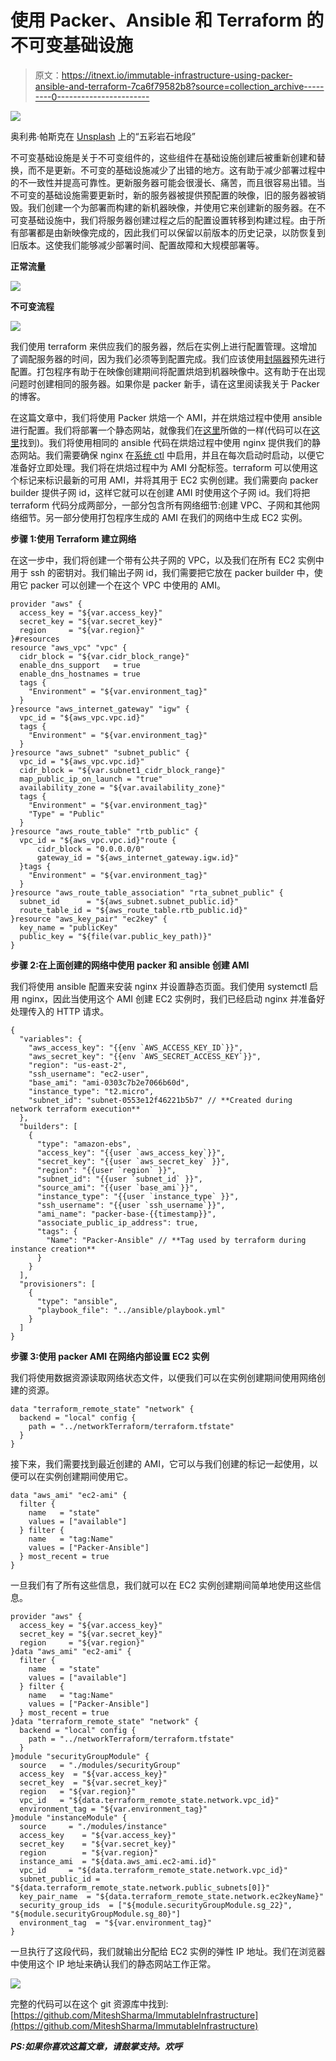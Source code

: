 # 使用 Packer、Ansible 和 Terraform 的不可变基础设施

> 原文：<https://itnext.io/immutable-infrastructure-using-packer-ansible-and-terraform-7ca6f79582b8?source=collection_archive---------0----------------------->

![](img/c77e98743772d2c07de659867db5ef60.png)

奥利弗·帕斯克在 [Unsplash](https://unsplash.com?utm_source=medium&utm_medium=referral) 上的“五彩岩石地段”

不可变基础设施是关于不可变组件的，这些组件在基础设施创建后被重新创建和替换，而不是更新。不可变的基础设施减少了出错的地方。这有助于减少部署过程中的不一致性并提高可靠性。更新服务器可能会很漫长、痛苦，而且很容易出错。当不可变的基础设施需要更新时，新的服务器被提供预配置的映像，旧的服务器被销毁。我们创建一个为部署而构建的新机器映像，并使用它来创建新的服务器。在不可变基础设施中，我们将服务器创建过程之后的配置设置转移到构建过程。由于所有部署都是由新映像完成的，因此我们可以保留以前版本的历史记录，以防恢复到旧版本。这使我们能够减少部署时间、配置故障和大规模部署等。

**正常流量**

![](img/6525de41c132aeeea0d52d939fda2029.png)

**不可变流程**

![](img/db96dfcc255b57b85d4d289521d7d4eb.png)

我们使用 terraform 来供应我们的服务器，然后在实例上进行配置管理。这增加了调配服务器的时间，因为我们必须等到配置完成。我们应该使用[封隔器](https://packer.io/)预先进行配置。打包程序有助于在映像创建期间将配置烘焙到机器映像中。这有助于在出现问题时创建相同的服务器。如果你是 packer 新手，请在这里阅读我关于 Packer 的博客。

在这篇文章中，我们将使用 Packer 烘焙一个 AMI，并在烘焙过程中使用 ansible 进行配置。我们将部署一个静态网站，就像我们在[这里](https://medium.com/@mitesh_shamra/deploying-website-on-aws-using-terraform-and-ansible-f0251ae71f42)所做的一样(代码可以在[这里](https://github.com/MiteshSharma/TerraformAnsibleWebsite)找到)。我们将使用相同的 ansible 代码在烘焙过程中使用 nginx 提供我们的静态网站。我们需要确保 nginx 在[系统 ctl](https://www.freedesktop.org/software/systemd/man/systemctl.html) 中启用，并且在每次启动时启动，以便它准备好立即处理。我们将在烘焙过程中为 AMI 分配标签。terraform 可以使用这个标记来标识最新的可用 AMI，并将其用于 EC2 实例创建。我们需要向 packer builder 提供子网 id，这样它就可以在创建 AMI 时使用这个子网 id。我们将把 terraform 代码分成两部分，一部分包含所有网络细节:创建 VPC、子网和其他网络细节。另一部分使用打包程序生成的 AMI 在我们的网络中生成 EC2 实例。

**步骤 1:使用 Terraform 建立网络**

在这一步中，我们将创建一个带有公共子网的 VPC，以及我们在所有 EC2 实例中用于 ssh 的密钥对。我们输出子网 id，我们需要把它放在 packer builder 中，使用它 packer 可以创建一个在这个 VPC 中使用的 AMI。

```
provider "aws" {
  access_key = "${var.access_key}"
  secret_key = "${var.secret_key}"
  region     = "${var.region}"
}#resources
resource "aws_vpc" "vpc" {
  cidr_block = "${var.cidr_block_range}"
  enable_dns_support   = true
  enable_dns_hostnames = true
  tags {
    "Environment" = "${var.environment_tag}"
  }
}resource "aws_internet_gateway" "igw" {
  vpc_id = "${aws_vpc.vpc.id}"
  tags {
    "Environment" = "${var.environment_tag}"
  }
}resource "aws_subnet" "subnet_public" {
  vpc_id = "${aws_vpc.vpc.id}"
  cidr_block = "${var.subnet1_cidr_block_range}"
  map_public_ip_on_launch = "true"
  availability_zone = "${var.availability_zone}"
  tags {
    "Environment" = "${var.environment_tag}"
    "Type" = "Public"
  }
}resource "aws_route_table" "rtb_public" {
  vpc_id = "${aws_vpc.vpc.id}"route {
      cidr_block = "0.0.0.0/0"
      gateway_id = "${aws_internet_gateway.igw.id}"
  }tags {
    "Environment" = "${var.environment_tag}"
  }
}resource "aws_route_table_association" "rta_subnet_public" {
  subnet_id      = "${aws_subnet.subnet_public.id}"
  route_table_id = "${aws_route_table.rtb_public.id}"
}resource "aws_key_pair" "ec2key" {
  key_name = "publicKey"
  public_key = "${file(var.public_key_path)}"
}
```

**步骤 2:在上面创建的网络中使用 packer 和 ansible 创建 AMI**

我们将使用 ansible 配置来安装 nginx 并设置静态页面。我们使用 systemctl 启用 nginx，因此当使用这个 AMI 创建 EC2 实例时，我们已经启动 nginx 并准备好处理传入的 HTTP 请求。

```
{
  "variables": {
    "aws_access_key": "{{env `AWS_ACCESS_KEY_ID`}}",
    "aws_secret_key": "{{env `AWS_SECRET_ACCESS_KEY`}}",
    "region": "us-east-2",
    "ssh_username": "ec2-user",
    "base_ami": "ami-0303c7b2e7066b60d",
    "instance_type": "t2.micro",
    "subnet_id": "subnet-0553e12f46221b5b7" // **Created during network terraform execution**
  },
  "builders": [
    {
      "type": "amazon-ebs",
      "access_key": "{{user `aws_access_key`}}",
      "secret_key": "{{user `aws_secret_key` }}",
      "region": "{{user `region` }}",
      "subnet_id": "{{user `subnet_id` }}",
      "source_ami": "{{user `base_ami`}}",
      "instance_type": "{{user `instance_type` }}",
      "ssh_username": "{{user `ssh_username`}}",
      "ami_name": "packer-base-{{timestamp}}",
      "associate_public_ip_address": true,
      "tags": {
        "Name": "Packer-Ansible" // **Tag used by terraform during instance creation**
      }
    }
  ],
  "provisioners": [
    {
      "type": "ansible",
      "playbook_file": "../ansible/playbook.yml"
    }
  ]
}
```

**步骤 3:使用 packer AMI 在网络内部设置 EC2 实例**

我们将使用数据资源读取网络状态文件，以便我们可以在实例创建期间使用网络创建的资源。

```
data "terraform_remote_state" "network" {
  backend = "local" config {
    path = "../networkTerraform/terraform.tfstate"
  }
}
```

接下来，我们需要找到最近创建的 AMI，它可以与我们创建的标记一起使用，以便可以在实例创建期间使用它。

```
data "aws_ami" "ec2-ami" {
  filter {
    name   = "state"
    values = ["available"]
  } filter {
    name   = "tag:Name"
    values = ["Packer-Ansible"]
  } most_recent = true
}
```

一旦我们有了所有这些信息，我们就可以在 EC2 实例创建期间简单地使用这些信息。

```
provider "aws" {
  access_key = "${var.access_key}"
  secret_key = "${var.secret_key}"
  region     = "${var.region}"
}data "aws_ami" "ec2-ami" {
  filter {
    name   = "state"
    values = ["available"]
  } filter {
    name   = "tag:Name"
    values = ["Packer-Ansible"]
  } most_recent = true
}data "terraform_remote_state" "network" {
  backend = "local" config {
    path = "../networkTerraform/terraform.tfstate"
  }
}module "securityGroupModule" {
  source   = "./modules/securityGroup"
  access_key  = "${var.access_key}"
  secret_key  = "${var.secret_key}"
  region   = "${var.region}"
  vpc_id   = "${data.terraform_remote_state.network.vpc_id}"
  environment_tag = "${var.environment_tag}"
}module "instanceModule" {
  source     = "./modules/instance"
  access_key    = "${var.access_key}"
  secret_key    = "${var.secret_key}"
  region        = "${var.region}"
  instance_ami  = "${data.aws_ami.ec2-ami.id}"
  vpc_id     = "${data.terraform_remote_state.network.vpc_id}"
  subnet_public_id = "${data.terraform_remote_state.network.public_subnets[0]}"
  key_pair_name  = "${data.terraform_remote_state.network.ec2keyName}"
  security_group_ids  = ["${module.securityGroupModule.sg_22}", "${module.securityGroupModule.sg_80}"]
  environment_tag  = "${var.environment_tag}"
}
```

一旦执行了这段代码，我们就输出分配给 EC2 实例的弹性 IP 地址。我们在浏览器中使用这个 IP 地址来确认我们的静态网站工作正常。

![](img/ae39baccc4eba6da9022fe12c1209e62.png)

完整的代码可以在这个 git 资源库中找到:[https://github.com/MiteshSharma/ImmutableInfrastructure](https://github.com/MiteshSharma/ImmutableInfrastructure)

***PS:如果你喜欢这篇文章，请鼓掌支持。欢呼***